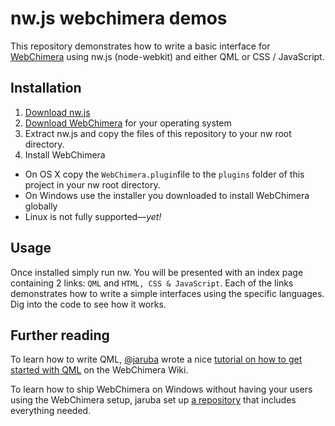 # nw.js webchimera demos

This repository demonstrates how to write a basic interface for [WebChimera](https://github.com/RSATom/WebChimera/) using nw.js (node-webkit) and either QML or CSS / JavaScript.

## Installation

1. [Download nw.js](https://github.com/nwjs/nw.js/)
2. [Download WebChimera](http://www.webchimera.org/download) for your operating system
3. Extract nw.js and copy the files of this repository to your nw root directory.
4. Install WebChimera
 - On OS X copy the `WebChimera.plugin`file to the `plugins` folder of this project in your nw root directory.
  - On Windows use the installer you downloaded to install WebChimera globally
  - Linux is not fully supported—*yet!*

## Usage

Once installed simply run nw. You will be presented with an index page containing 2 links: `QML` and `HTML, CSS & JavaScript`. Each of the links demonstrates how to write a simple interfaces using the specific languages. Dig into the code to see how it works.

## Further reading

To learn how to write QML, [@jaruba](https://github.com/jaruba) wrote a nice [tutorial on how to get started with QML](https://github.com/RSATom/WebChimera/wiki/Getting-started-with-QML) on the WebChimera Wiki.

To learn how to ship WebChimera on Windows without having your users using the WebChimera setup, jaruba set up [a repository](https://github.com/jaruba/WebChimeraPlayerNW) that includes everything needed.
